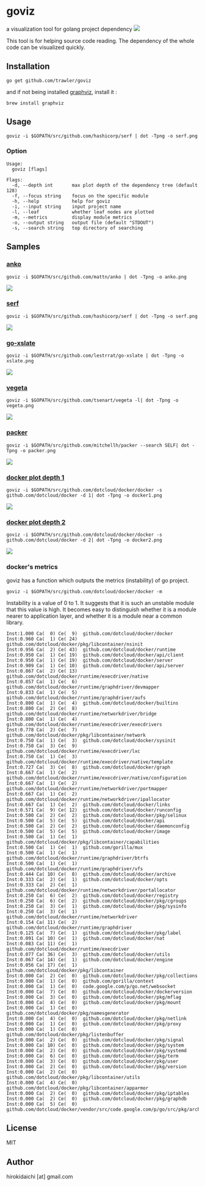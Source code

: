 goviz
=====

a visualization tool for golang project dependency
![](https://raw.githubusercontent.com/trawler/goviz/master/images/own.png)


This tool is for helping source code reading.
The dependency of the whole code can be visualized quickly.

## Installation

```
go get github.com/trawler/goviz
```

and if not being installed [graphviz](http://www.graphviz.org), install it :

```
brew install graphviz
```

## Usage

```
goviz -i $GOPATH/src/github.com/hashicorp/serf | dot -Tpng -o serf.png
```

### Option

```
Usage:
  goviz [flags]

Flags:
  -d, --depth int       max plot depth of the dependency tree (default 128)
  -f, --focus string    focus on the specific module
  -h, --help            help for goviz
  -i, --input string    input project name
  -l, --leaf            whether leaf nodes are plotted
  -m, --metrics         display module metrics
  -o, --output string   output file (default "STDOUT")
  -s, --search string   top directory of searching
```

## Samples

### [anko](https://github.com/mattn/anko)


```
goviz -i $GOPATH/src/github.com/mattn/anko | dot -Tpng -o anko.png
```
![](https://raw.githubusercontent.com/trawler/goviz/master/images/anko.png)


### [serf](https://github.com/hashicorp/serf)


```
goviz -i $GOPATH/src/github.com/hashicorp/serf | dot -Tpng -o serf.png
```
![](https://raw.githubusercontent.com/trawler/goviz/master/images/serf.png)


### [go-xslate](https://github.com/lestrrat/go-xslate)


```
goviz -i $GOPATH/src/github.com/lestrrat/go-xslate | dot -Tpng -o xslate.png
```
![](https://raw.githubusercontent.com/trawler/goviz/master/images/xslate.png)


### [vegeta](https://github.com/tsenart/vegeta)


```
goviz -i $GOPATH/src/github.com/tsenart/vegeta -l| dot -Tpng -o vegeta.png
```
![](https://raw.githubusercontent.com/trawler/goviz/master/images/vegeta.png)


### [packer](https://github.com/mitchellh/packer)


```
goviz -i $GOPATH/src/github.com/mitchellh/packer --search SELF| dot -Tpng -o packer.png
```
![](https://raw.githubusercontent.com/trawler/goviz/master/images/packer.png)


### [docker plot depth 1](https://github.com/dotcloud/docker/docker)


```
goviz -i $GOPATH/src/github.com/dotcloud/docker/docker -s github.com/dotcloud/docker -d 1| dot -Tpng -o docker1.png
```
![](https://raw.githubusercontent.com/trawler/goviz/master/images/docker1.png)


### [docker plot depth 2](https://github.com/dotcloud/docker/docker)


```
goviz -i $GOPATH/src/github.com/dotcloud/docker/docker -s github.com/dotcloud/docker -d 2| dot -Tpng -o docker2.png
```
![](https://raw.githubusercontent.com/trawler/goviz/master/images/docker2.png)


### docker's metrics
goviz has a function which outputs the metrics (instability) of go project.

```
goviz -i $GOPATH/src/github.com/dotcloud/docker/docker -m
```
Instability is a value of 0 to 1.
It suggests that it is such an unstable module that this value is high.
It becomes easy to distinguish whether it is a module nearer to  application layer, and whether it is a module near a common library.


```
Inst:1.000 Ca(  0) Ce(  9)	github.com/dotcloud/docker/docker
Inst:0.960 Ca(  1) Ce( 24)	github.com/dotcloud/docker/pkg/libcontainer/nsinit
Inst:0.956 Ca(  2) Ce( 43)	github.com/dotcloud/docker/runtime
Inst:0.950 Ca(  1) Ce( 19)	github.com/dotcloud/docker/api/client
Inst:0.950 Ca(  1) Ce( 19)	github.com/dotcloud/docker/server
Inst:0.909 Ca(  1) Ce( 10)	github.com/dotcloud/docker/api/server
Inst:0.867 Ca(  2) Ce( 13)	github.com/dotcloud/docker/runtime/execdriver/native
Inst:0.857 Ca(  1) Ce(  6)	github.com/dotcloud/docker/runtime/graphdriver/devmapper
Inst:0.833 Ca(  1) Ce(  5)	github.com/dotcloud/docker/runtime/graphdriver/aufs
Inst:0.800 Ca(  1) Ce(  4)	github.com/dotcloud/docker/builtins
Inst:0.800 Ca(  2) Ce(  8)	github.com/dotcloud/docker/runtime/networkdriver/bridge
Inst:0.800 Ca(  1) Ce(  4)	github.com/dotcloud/docker/runtime/execdriver/execdrivers
Inst:0.778 Ca(  2) Ce(  7)	github.com/dotcloud/docker/pkg/libcontainer/network
Inst:0.750 Ca(  1) Ce(  3)	github.com/dotcloud/docker/sysinit
Inst:0.750 Ca(  3) Ce(  9)	github.com/dotcloud/docker/runtime/execdriver/lxc
Inst:0.750 Ca(  1) Ce(  3)	github.com/dotcloud/docker/runtime/execdriver/native/template
Inst:0.727 Ca(  3) Ce(  8)	github.com/dotcloud/docker/graph
Inst:0.667 Ca(  1) Ce(  2)	github.com/dotcloud/docker/runtime/execdriver/native/configuration
Inst:0.667 Ca(  1) Ce(  2)	github.com/dotcloud/docker/runtime/networkdriver/portmapper
Inst:0.667 Ca(  1) Ce(  2)	github.com/dotcloud/docker/runtime/networkdriver/ipallocator
Inst:0.667 Ca(  1) Ce(  2)	github.com/dotcloud/docker/links
Inst:0.571 Ca(  9) Ce( 12)	github.com/dotcloud/docker/runconfig
Inst:0.500 Ca(  2) Ce(  2)	github.com/dotcloud/docker/pkg/selinux
Inst:0.500 Ca(  5) Ce(  5)	github.com/dotcloud/docker/api
Inst:0.500 Ca(  2) Ce(  2)	github.com/dotcloud/docker/daemonconfig
Inst:0.500 Ca(  5) Ce(  5)	github.com/dotcloud/docker/image
Inst:0.500 Ca(  1) Ce(  1)	github.com/dotcloud/docker/pkg/libcontainer/capabilities
Inst:0.500 Ca(  1) Ce(  1)	github.com/gorilla/mux
Inst:0.500 Ca(  1) Ce(  1)	github.com/dotcloud/docker/runtime/graphdriver/btrfs
Inst:0.500 Ca(  1) Ce(  1)	github.com/dotcloud/docker/runtime/graphdriver/vfs
Inst:0.444 Ca( 10) Ce(  8)	github.com/dotcloud/docker/archive
Inst:0.333 Ca(  2) Ce(  1)	github.com/dotcloud/docker/opts
Inst:0.333 Ca(  2) Ce(  1)	github.com/dotcloud/docker/runtime/networkdriver/portallocator
Inst:0.250 Ca(  6) Ce(  2)	github.com/dotcloud/docker/registry
Inst:0.250 Ca(  6) Ce(  2)	github.com/dotcloud/docker/pkg/cgroups
Inst:0.250 Ca(  3) Ce(  1)	github.com/dotcloud/docker/pkg/sysinfo
Inst:0.250 Ca(  3) Ce(  1)	github.com/dotcloud/docker/runtime/networkdriver
Inst:0.154 Ca( 11) Ce(  2)	github.com/dotcloud/docker/runtime/graphdriver
Inst:0.125 Ca(  7) Ce(  1)	github.com/dotcloud/docker/pkg/label
Inst:0.091 Ca( 10) Ce(  1)	github.com/dotcloud/docker/nat
Inst:0.083 Ca( 11) Ce(  1)	github.com/dotcloud/docker/runtime/execdriver
Inst:0.077 Ca( 36) Ce(  3)	github.com/dotcloud/docker/utils
Inst:0.067 Ca( 14) Ce(  1)	github.com/dotcloud/docker/engine
Inst:0.056 Ca( 17) Ce(  1)	github.com/dotcloud/docker/pkg/libcontainer
Inst:0.000 Ca(  2) Ce(  0)	github.com/dotcloud/docker/pkg/collections
Inst:0.000 Ca(  1) Ce(  0)	github.com/gorilla/context
Inst:0.000 Ca(  1) Ce(  0)	code.google.com/p/go.net/websocket
Inst:0.000 Ca(  7) Ce(  0)	github.com/dotcloud/docker/dockerversion
Inst:0.000 Ca(  3) Ce(  0)	github.com/dotcloud/docker/pkg/mflag
Inst:0.000 Ca(  4) Ce(  0)	github.com/dotcloud/docker/pkg/mount
Inst:0.000 Ca(  1) Ce(  0)	github.com/dotcloud/docker/pkg/namesgenerator
Inst:0.000 Ca(  4) Ce(  0)	github.com/dotcloud/docker/pkg/netlink
Inst:0.000 Ca(  1) Ce(  0)	github.com/dotcloud/docker/pkg/proxy
Inst:0.000 Ca(  1) Ce(  0)	github.com/dotcloud/docker/pkg/listenbuffer
Inst:0.000 Ca(  2) Ce(  0)	github.com/dotcloud/docker/pkg/signal
Inst:0.000 Ca( 10) Ce(  0)	github.com/dotcloud/docker/pkg/system
Inst:0.000 Ca(  2) Ce(  0)	github.com/dotcloud/docker/pkg/systemd
Inst:0.000 Ca(  6) Ce(  0)	github.com/dotcloud/docker/pkg/term
Inst:0.000 Ca(  3) Ce(  0)	github.com/dotcloud/docker/pkg/user
Inst:0.000 Ca(  2) Ce(  0)	github.com/dotcloud/docker/pkg/version
Inst:0.000 Ca(  2) Ce(  0)	github.com/dotcloud/docker/pkg/libcontainer/utils
Inst:0.000 Ca(  4) Ce(  0)	github.com/dotcloud/docker/pkg/libcontainer/apparmor
Inst:0.000 Ca(  2) Ce(  0)	github.com/dotcloud/docker/pkg/iptables
Inst:0.000 Ca(  2) Ce(  0)	github.com/dotcloud/docker/pkg/graphdb
Inst:0.000 Ca(  5) Ce(  0)	github.com/dotcloud/docker/vendor/src/code.google.com/p/go/src/pkg/archive/tar

```
## License

MIT

## Author

hirokidaichi [at] gmail.com

